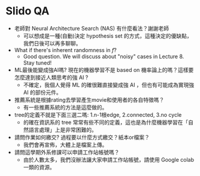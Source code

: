 # Slido QA

- 老師對 Neural Architecture Search (NAS) 有什麼看法？謝謝老師
  - 可以想成是一種(自動)決定 hypothesis set 的方式，這種決定的優缺點，我們日後可以再多聊聊。
- What if there's inherent randomness in $f$?
  - Good question. We will discuss about "noisy" cases in Lecture 8. Stay tuned!
- ML最後能變成強AI嗎? 現在的機器學習不是 based on 機率論上的嗎？這樣要怎麼達到接近人類思考的強 AI ?
  - 不確定，我個人覺得 ML 的確很難直接變成強 AI ，但也有可能成為實現強 AI 的部份元件。
- 推薦系統是根據rating去學習產生movie和使用者的各自特徵嗎？
  - 有一些推薦系統的方法是這麼做的。
- tree的定義不就是下面三選二嗎: 1.n-1根edge, 2.connected, 3.no cycle
  - 的確在資訊系的 tree 常常有些不同的定義，這也是為什麼機器學習在「自然語言處理」上是非常困難的。
- 請問作業如何繳交? 過程要以什麼方式繳交？紙本or檔案？
  - 我們會再宣佈，大體上是檔案上傳。
- 請問這學期外系修課可以申請工作站帳號嗎？
  - 由於人數太多，我們沒辦法讓大家申請工作站帳號，請使用 Google colab 一類的資源。
